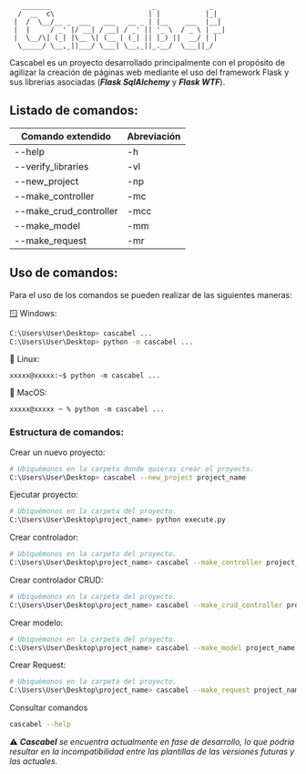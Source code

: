 
```
   _______                         _             _
  /  __  c\                       | |           |_|
 |  /  \__/__ _  ___   ___   __ _ | |__    ___  |__|
 |  |     / _' |/ __| / __| / _' || '_ \  / _ \ | __|
 |  \__/\| (_| |\__ \| (__ | (_| || |_) ||  __/ | |
  \_____/ \__,_||___/ \___| \__,_||_.__/  \___||_/  
```


Cascabel es un proyecto desarrollado principalmente con el propósito de agilizar la creación de páginas web mediante el uso del framework Flask y sus librerias asociadas (_**Flask SqlAlchemy**_ y _**Flask WTF**_).


## Listado de comandos:
| Comando extendido | Abreviación | 
| -- | -- |
| --help | -h |
| --verify_libraries | -vl |
| --new_project | -np |
| --make_controller | -mc |
| --make_crud_controller | -mcc |
| --make_model | -mm |
| --make_request | -mr |

## Uso de comandos:


Para el uso de los comandos se pueden realizar de las siguientes maneras:

🪟 Windows:
```bash
C:\Users\User\Desktop> cascabel ...
C:\Users\User\Desktop> python -m cascabel ...
```

🐧 Linux:
```shell
xxxxx@xxxxx:~$ python -m cascabel ...
```

🍎 MacOS:
```shell
xxxxx@xxxxx ~ % python -m cascabel ...
```

### Estructura de comandos:

Crear un nuevo proyecto:

```bash
# Ubiquémonos en la carpeta donde quieras crear el proyecto.
C:\Users\User\Desktop> cascabel --new_project project_name
```

Ejecutar proyecto:

```bash
# Ubiquémonos en la carpeta del proyecto.
C:\Users\User\Desktop\project_name> python execute.py
```

Crear controlador:

```bash
# Ubiquémonos en la carpeta del proyecto.
C:\Users\User\Desktop\project_name> cascabel --make_controller project_name
```

Crear controlador CRUD:

```bash
# Ubiquémonos en la carpeta del proyecto.
C:\Users\User\Desktop\project_name> cascabel --make_crud_controller project_name
```

Crear modelo:

```bash
# Ubiquémonos en la carpeta del proyecto.
C:\Users\User\Desktop\project_name> cascabel --make_model project_name
```

Crear Request:

```bash
# Ubiquémonos en la carpeta del proyecto.
C:\Users\User\Desktop\project_name> cascabel --make_request project_name
```


Consultar comandos

```bash
cascabel --help
```

⚠️ _**Cascabel** se encuentra actualmente en fase de desarrollo, lo que podría resultar en la incompatibilidad entre las plantillas de las versiones futuras y las actuales._


